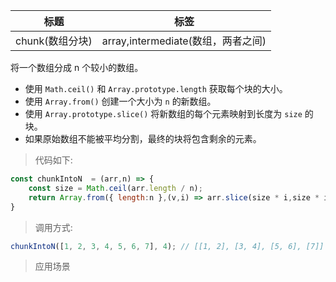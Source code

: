 |  标题   | 标签  |
|  ----  | ----  |
| chunk(数组分块) | array,intermediate(数组，两者之间) |

将一个数组分成 n 个较小的数组。

* 使用 `Math.ceil()` 和 `Array.prototype.length` 获取每个块的大小。
* 使用 `Array.from()` 创建一个大小为 `n` 的新数组。
* 使用 `Array.prototype.slice()` 将新数组的每个元素映射到长度为 `size` 的块。
* 如果原始数组不能被平均分割，最终的块将包含剩余的元素。

> 代码如下:

```js
const chunkIntoN  = (arr,n) => {
    const size = Math.ceil(arr.length / n);
    return Array.from({ length:n },(v,i) => arr.slice(size * i,size * i + size))
}  
```

> 调用方式:

```js
chunkIntoN([1, 2, 3, 4, 5, 6, 7], 4); // [[1, 2], [3, 4], [5, 6], [7]]  
```

> 应用场景

